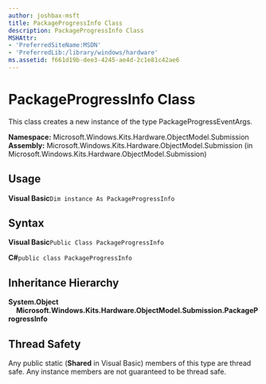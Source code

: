 ```yaml
---
author: joshbax-msft
title: PackageProgressInfo Class
description: PackageProgressInfo Class
MSHAttr:
- 'PreferredSiteName:MSDN'
- 'PreferredLib:/library/windows/hardware'
ms.assetid: f661d19b-dee3-4245-ae4d-2c1e81c42ae6
---
```


# PackageProgressInfo Class


This class creates a new instance of the type PackageProgressEventArgs.

**Namespace:** Microsoft.Windows.Kits.Hardware.ObjectModel.Submission **Assembly:** Microsoft.Windows.Kits.Hardware.ObjectModel.Submission (in Microsoft.Windows.Kits.Hardware.ObjectModel.Submission)

## Usage


**Visual Basic**`Dim instance As PackageProgressInfo`

## Syntax


**Visual Basic**`Public Class PackageProgressInfo`

**C#**`public class PackageProgressInfo`

## Inheritance Hierarchy


**System.Object**     **Microsoft.Windows.Kits.Hardware.ObjectModel.Submission.PackageProgressInfo**

## Thread Safety


Any public static (**Shared** in Visual Basic) members of this type are thread safe. Any instance members are not guaranteed to be thread safe.

 

 






